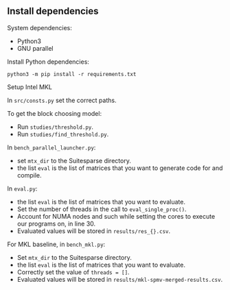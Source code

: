 ## Install dependencies

System dependencies:
- Python3
- GNU parallel

Install Python dependencies:
```
python3 -m pip install -r requirements.txt
```

Setup Intel MKL

In `src/consts.py` set the correct paths.

To get the block choosing model:
- Run `studies/threshold.py`.
- Run `studies/find_threshold.py`.

In `bench_parallel_launcher.py`:
- set `mtx_dir` to the Suitesparse directory.
- the list `eval` is the list of matrices that you want to generate code for and compile.

In `eval.py`:
- the list `eval` is the list of matrices that you want to evaluate.
- Set the number of threads in the call to `eval_single_proc()`.
- Account for NUMA nodes and such while setting the cores to execute our programs on, in line 30.
- Evaluated values will be stored in `results/res_{}.csv`.

For MKL baseline, in `bench_mkl.py`:
- Set `mtx_dir` to the Suitesparse directory.
- the list `eval` is the list of matrices that you want to evaluate.
- Correctly set the value of `threads = []`.
- Evaluated values will be stored in `results/mkl-spmv-merged-results.csv`.